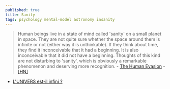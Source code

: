 ```yaml
---
published: true
title: Sanity
tags: psychology mental-model astronomy insanity
---
```

> Human beings live in a state of mind called 'sanity' on a small planet in space. They are not quite sure whether the space around them is infinite or not (either way it is unthinkable). If they think about time, they find it inconceivable that it had a beginning. It is also inconceivable that it did not have a beginning. Thoughts of this kind are not disturbing to 'sanity', which is obviously a remarkable phenomenon and deserving more recognition. - [The Human Evasion](http://www.theabsolute.net/minefield/humevas.html) - [\[HN\]](https://news.ycombinator.com/item?id=19925859)

- [L'UNIVERS est-il infini ?](https://www.youtube.com/watch?v=66HgM5z0MBc)
